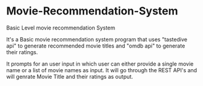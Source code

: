 # Movie-Recommendation-System
Basic Level movie recommendation System

It's a Basic movie recommendation system program that uses "tastedive api" to generate recommended
movie titles and "omdb api" to generate their ratings.

It prompts for an user input in which user can either provide a single movie name or a list of
movie names as input. It will go through the REST API's and will genrate Movie Title and their 
ratings as output.

